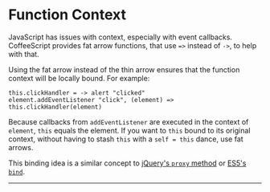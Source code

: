 # Function Context

JavaScript has issues with context, especially with event callbacks. CoffeeScript
provides fat arrow functions, that use `=>` instead of `->`, to help with that.

Using the fat arrow instead of the thin arrow ensures that the function context will
be locally bound. For example:

    this.clickHandler = -> alert "clicked"
    element.addEventListener "click", (element) => this.clickHandler(element)

Because callbacks from `addEventListener` are executed in the context of `element`, `this`
equals the element. If you want to `this` bound to its original context, without having to
stash `this` with a `self = this` dance, use fat arrows.

This binding idea is a similar concept to [jQuery's `proxy` method][1] or
[ES5's `bind`][2].

---

[1]: http://api.jquery.com/jQuery.proxy/
[2]: https://developer.mozilla.org/en/JavaScript/Reference/Global_Objects/Function/bind
